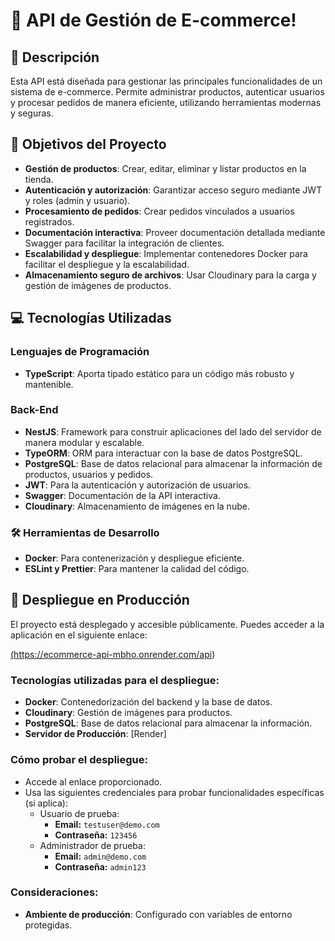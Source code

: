 # 👋 API de Gestión de E-commerce!

## 📝 Descripción  
Esta API está diseñada para gestionar las principales funcionalidades de un sistema de e-commerce. Permite administrar productos, autenticar usuarios y procesar pedidos de manera eficiente, utilizando herramientas modernas y seguras.

## 🎯 Objetivos del Proyecto  
- **Gestión de productos**: Crear, editar, eliminar y listar productos en la tienda.  
- **Autenticación y autorización**: Garantizar acceso seguro mediante JWT y roles (admin y usuario).  
- **Procesamiento de pedidos**: Crear pedidos vinculados a usuarios registrados.  
- **Documentación interactiva**: Proveer documentación detallada mediante Swagger para facilitar la integración de clientes.  
- **Escalabilidad y despliegue**: Implementar contenedores Docker para facilitar el despliegue y la escalabilidad.  
- **Almacenamiento seguro de archivos**: Usar Cloudinary para la carga y gestión de imágenes de productos.  

## 💻 Tecnologías Utilizadas  

### Lenguajes de Programación  
- **TypeScript**: Aporta tipado estático para un código más robusto y mantenible.  

### Back-End  
- **NestJS**: Framework para construir aplicaciones del lado del servidor de manera modular y escalable.  
- **TypeORM**: ORM para interactuar con la base de datos PostgreSQL.  
- **PostgreSQL**: Base de datos relacional para almacenar la información de productos, usuarios y pedidos.  
- **JWT**: Para la autenticación y autorización de usuarios.  
- **Swagger**: Documentación de la API interactiva.  
- **Cloudinary**: Almacenamiento de imágenes en la nube. 

### 🛠 Herramientas de Desarrollo  
- **Docker**: Para contenerización y despliegue eficiente.  
- **ESLint y Prettier**: Para mantener la calidad del código.  

## 🚀 Despliegue en Producción
El proyecto está desplegado y accesible públicamente. Puedes acceder a la aplicación en el siguiente enlace:

<a href="https://ecommerce-api-mbho.onrender.com/api" target="_blank">(https://ecommerce-api-mbho.onrender.com/api)

### Tecnologías utilizadas para el despliegue:
- **Docker**: Contenedorización del backend y la base de datos.
- **Cloudinary**: Gestión de imágenes para productos.
- **PostgreSQL**: Base de datos relacional para almacenar la información.
- **Servidor de Producción**: [Render]

### Cómo probar el despliegue:
- Accede al enlace proporcionado.
- Usa las siguientes credenciales para probar funcionalidades específicas (si aplica):
  - Usuario de prueba:
    - **Email:** `testuser@demo.com`
    - **Contraseña:** `123456`
  - Administrador de prueba:
    - **Email:** `admin@demo.com`
    - **Contraseña:** `admin123`

### Consideraciones:
- **Ambiente de producción**: Configurado con variables de entorno protegidas.
